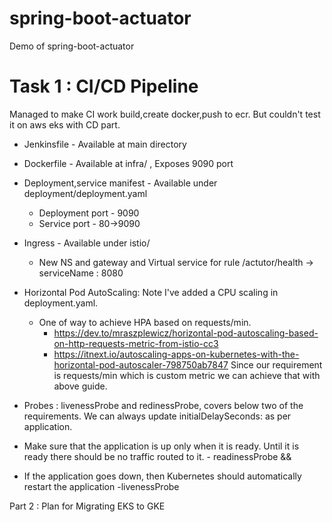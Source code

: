 # spring-boot-actuator
Demo of spring-boot-actuator


# Task 1 :  CI/CD Pipeline

Managed to make CI work build,create docker,push to ecr. But couldn't test it on aws eks with CD part.

 - Jenkinsfile - Available at main directory

 - Dockerfile -  Available at infra/  , Exposes 9090 port

 - Deployment,service manifest - Available under deployment/deployment.yaml
    - Deployment port - 9090
    - Service port - 80->9090

 - Ingress - Available under istio/
   - New NS and gateway and Virtual service for rule /actutor/health -> serviceName : 8080

 - Horizontal Pod AutoScaling: Note I've added a CPU scaling in deployment.yaml. 
   - One of way to achieve HPA based on requests/min.
     - https://dev.to/mraszplewicz/horizontal-pod-autoscaling-based-on-http-requests-metric-from-istio-cc3
     - https://itnext.io/autoscaling-apps-on-kubernetes-with-the-horizontal-pod-autoscaler-798750ab7847
   Since our requirement is requests/min which is custom metric we can achieve that with above guide.

 - Probes : livenessProbe and redinessProbe, covers below two of the requirements. We can always update initialDelaySeconds: as per application.
 	
 - Make sure that the application is up only when it is ready. Until it is ready there should be no traffic routed to it. - readinessProbe
&&	
 - If the application goes down, then Kubernetes should automatically restart the application -livenessProbe


Part 2 : 
 Plan for Migrating EKS to GKE 
